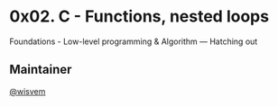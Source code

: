 # 0x02. C - Functions, nested loops
Foundations - Low-level programming & Algorithm ― Hatching out
## Maintainer
[@wisvem](https://github.com/wisvem)

